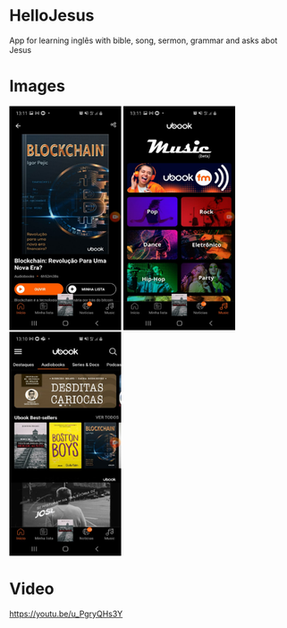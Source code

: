 # HelloJesus
App for learning inglês with bible, song, sermon, grammar and asks abot Jesus

# Images
<img src="https://github.com/jorgealbertojas/Ubook/blob/main/imagemBook.jpeg" data-canonical-src="https://github.com/jorgealbertojas/Ubook/blob/main/imagemBook.jpeg" width="200" height="400" />

<img src="https://github.com/jorgealbertojas/Ubook/blob/main/imagemMusic.jpeg" data-canonical-src="https://github.com/jorgealbertojas/Ubook/blob/main/imagemBook.jpeg" width="200" height="400" />

<img src="https://github.com/jorgealbertojas/Ubook/blob/main/ImagemMain.jpeg" data-canonical-src="https://github.com/jorgealbertojas/Ubook/blob/main/imagemBook.jpeg" width="200" height="400" />

# Video
https://youtu.be/u_PgryQHs3Y
